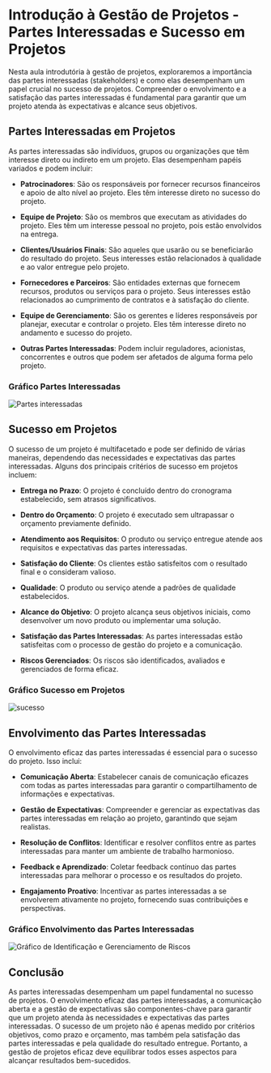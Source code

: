 # Introdução à Gestão de Projetos - Partes Interessadas e Sucesso em Projetos

Nesta aula introdutória à gestão de projetos, exploraremos a importância das partes interessadas (stakeholders) e como elas desempenham um papel crucial no sucesso de projetos. Compreender o envolvimento e a satisfação das partes interessadas é fundamental para garantir que um projeto atenda às expectativas e alcance seus objetivos.

## Partes Interessadas em Projetos

As partes interessadas são indivíduos, grupos ou organizações que têm interesse direto ou indireto em um projeto. Elas desempenham papéis variados e podem incluir:

- **Patrocinadores**: São os responsáveis por fornecer recursos financeiros e apoio de alto nível ao projeto. Eles têm interesse direto no sucesso do projeto.

- **Equipe de Projeto**: São os membros que executam as atividades do projeto. Eles têm um interesse pessoal no projeto, pois estão envolvidos na entrega.

- **Clientes/Usuários Finais**: São aqueles que usarão ou se beneficiarão do resultado do projeto. Seus interesses estão relacionados à qualidade e ao valor entregue pelo projeto.

- **Fornecedores e Parceiros**: São entidades externas que fornecem recursos, produtos ou serviços para o projeto. Seus interesses estão relacionados ao cumprimento de contratos e à satisfação do cliente.

- **Equipe de Gerenciamento**: São os gerentes e líderes responsáveis por planejar, executar e controlar o projeto. Eles têm interesse direto no andamento e sucesso do projeto.

- **Outras Partes Interessadas**: Podem incluir reguladores, acionistas, concorrentes e outros que podem ser afetados de alguma forma pelo projeto.

### Gráfico Partes Interessadas
![Partes interessadas](https://github.com/rubenslyra/engenharia-de-software/assets/37023108/1dc28dc3-c4ef-4548-8929-9b32b2ead9e0)


## Sucesso em Projetos

O sucesso de um projeto é multifacetado e pode ser definido de várias maneiras, dependendo das necessidades e expectativas das partes interessadas. Alguns dos principais critérios de sucesso em projetos incluem:

- **Entrega no Prazo**: O projeto é concluído dentro do cronograma estabelecido, sem atrasos significativos.

- **Dentro do Orçamento**: O projeto é executado sem ultrapassar o orçamento previamente definido.

- **Atendimento aos Requisitos**: O produto ou serviço entregue atende aos requisitos e expectativas das partes interessadas.

- **Satisfação do Cliente**: Os clientes estão satisfeitos com o resultado final e o consideram valioso.

- **Qualidade**: O produto ou serviço atende a padrões de qualidade estabelecidos.

- **Alcance do Objetivo**: O projeto alcança seus objetivos iniciais, como desenvolver um novo produto ou implementar uma solução.

- **Satisfação das Partes Interessadas**: As partes interessadas estão satisfeitas com o processo de gestão do projeto e a comunicação.

- **Riscos Gerenciados**: Os riscos são identificados, avaliados e gerenciados de forma eficaz.

### Gráfico Sucesso em Projetos
![sucesso](https://github.com/rubenslyra/engenharia-de-software/assets/37023108/1ba416a5-7f5e-4678-ba0a-118ec83ec1a4)


## Envolvimento das Partes Interessadas

O envolvimento eficaz das partes interessadas é essencial para o sucesso do projeto. Isso inclui:

- **Comunicação Aberta**: Estabelecer canais de comunicação eficazes com todas as partes interessadas para garantir o compartilhamento de informações e expectativas.

- **Gestão de Expectativas**: Compreender e gerenciar as expectativas das partes interessadas em relação ao projeto, garantindo que sejam realistas.

- **Resolução de Conflitos**: Identificar e resolver conflitos entre as partes interessadas para manter um ambiente de trabalho harmonioso.

- **Feedback e Aprendizado**: Coletar feedback contínuo das partes interessadas para melhorar o processo e os resultados do projeto.

- **Engajamento Proativo**: Incentivar as partes interessadas a se envolverem ativamente no projeto, fornecendo suas contribuições e perspectivas.

### Gráfico Envolvimento das Partes Interessadas
![Gráfico de Identificação e Gerenciamento de Riscos](https://github.com/rubenslyra/engenharia-de-software/assets/37023108/74be2c23-103c-4256-bb21-39331467a502)


## Conclusão

As partes interessadas desempenham um papel fundamental no sucesso de projetos. O envolvimento eficaz das partes interessadas, a comunicação aberta e a gestão de expectativas são componentes-chave para garantir que um projeto atenda às necessidades e expectativas das partes interessadas. O sucesso de um projeto não é apenas medido por critérios objetivos, como prazo e orçamento, mas também pela satisfação das partes interessadas e pela qualidade do resultado entregue. Portanto, a gestão de projetos eficaz deve equilibrar todos esses aspectos para alcançar resultados bem-sucedidos.
